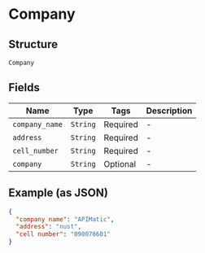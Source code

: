 
# Company

## Structure

`Company`

## Fields

| Name | Type | Tags | Description |
|  --- | --- | --- | --- |
| `company_name` | `String` | Required | - |
| `address` | `String` | Required | - |
| `cell_number` | `String` | Required | - |
| `company` | `String` | Optional | - |

## Example (as JSON)

```json
{
  "company name": "APIMatic",
  "address": "nust",
  "cell number": "090078601"
}
```

